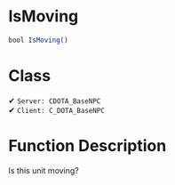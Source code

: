 # IsMoving
```js
bool IsMoving()
```
# Class
✔ `Server: CDOTA_BaseNPC`  
✔ `Client: C_DOTA_BaseNPC`  

# Function Description
Is this unit moving?
